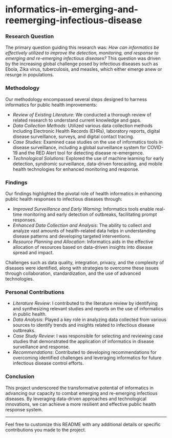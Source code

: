 # informatics-in-emerging-and-reemerging-infectious-disease
### Research Question

The primary question guiding this research was: *How can informatics be effectively utilized to improve the detection, monitoring, and response to emerging and re-emerging infectious diseases?* This question was driven by the increasing global challenge posed by infectious diseases such as Ebola, Zika virus, tuberculosis, and measles, which either emerge anew or resurge in populations.

### Methodology

Our methodology encompassed several steps designed to harness informatics for public health improvements:
- *Review of Existing Literature*: We conducted a thorough review of related research to understand current knowledge and gaps.
- *Data Collection Methods*: Utilized various data collection methods including Electronic Health Records (EHRs), laboratory reports, digital disease surveillance, surveys, and digital contact tracing.
- *Case Studies*: Examined case studies on the use of informatics tools in disease surveillance, including a global surveillance system for COVID-19 and the RED Alert tool for detecting disease re-emergence.
- *Technological Solutions*: Explored the use of machine learning for early detection, syndromic surveillance, data-driven forecasting, and mobile health technologies for enhanced monitoring and response.

### Findings

Our findings highlighted the pivotal role of health informatics in enhancing public health responses to infectious diseases through:
- *Improved Surveillance and Early Warning*: Informatics tools enable real-time monitoring and early detection of outbreaks, facilitating prompt responses.
- *Enhanced Data Collection and Analysis*: The ability to collect and analyze vast amounts of health-related data helps in understanding disease patterns and developing targeted interventions.
- *Resource Planning and Allocation*: Informatics aids in the effective allocation of resources based on data-driven insights into disease spread and impact.

Challenges such as data quality, integration, privacy, and the complexity of diseases were identified, along with strategies to overcome these issues through collaboration, standardization, and the use of advanced technologies.

### Personal Contributions

- *Literature Review*: I contributed to the literature review by identifying and synthesizing relevant studies and reports on the use of informatics in public health.
- *Data Analysis*: Played a key role in analyzing data collected from various sources to identify trends and insights related to infectious disease outbreaks.
- *Case Study Review*: I was responsible for selecting and reviewing case studies that demonstrated the application of informatics in disease surveillance and response.
- *Recommendations*: Contributed to developing recommendations for overcoming identified challenges and leveraging informatics for future infectious disease control efforts.

### Conclusion

This project underscored the transformative potential of informatics in advancing our capacity to combat emerging and re-emerging infectious diseases. By leveraging data-driven approaches and technological innovations, we can achieve a more resilient and effective public health response system.

---

Feel free to customize this README with any additional details or specific contributions you made to the project.
